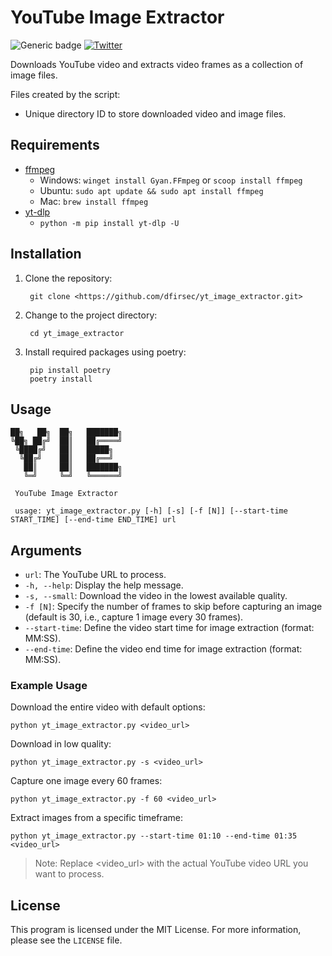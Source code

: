 # YouTube Image Extractor

![Generic badge](https://img.shields.io/badge/python-3.10-blue.svg) [![Twitter](https://img.shields.io/badge/Twitter-@pulsecode-blue.svg)](https://twitter.com/pulsecode)

Downloads YouTube video and extracts video frames as a collection of image files.

Files created by the script:

- Unique directory ID to store downloaded video and image files.

## Requirements

- [ffmpeg](https://ffmpeg.org/download.html)
  - Windows: `winget install Gyan.FFmpeg` or `scoop install ffmpeg`
  - Ubuntu: `sudo apt update && sudo apt install ffmpeg`
  - Mac: `brew install ffmpeg`
- [yt-dlp](https://github.com/yt-dlp/yt-dlp?tab=readme-ov-file#installation)
  - `python -m pip install yt-dlp -U`

## Installation

1. Clone the repository:

        git clone <https://github.com/dfirsec/yt_image_extractor.git>

2. Change to the project directory:

        cd yt_image_extractor

3. Install required packages using poetry:

        pip install poetry
        poetry install

## Usage

    ██╗   ██╗  ██╗   ███████╗
    ╚██╗ ██╔╝  ██║   ██╔════╝
     ╚████╔╝   ██║   █████╗
      ╚██╔╝    ██║   ██╔══╝
       ██║     ██║   ███████╗
       ╚═╝     ╚═╝   ╚══════╝

     YouTube Image Extractor

     usage: yt_image_extractor.py [-h] [-s] [-f [N]] [--start-time START_TIME] [--end-time END_TIME] url

## Arguments

- `url`: The YouTube URL to process.
- `-h, --help`: Display the help message.
- `-s, --small`: Download the video in the lowest available quality.
- `-f [N]`: Specify the number of frames to skip before capturing an image (default is 30, i.e., capture 1 image every 30 frames).
- `--start-time`: Define the video start time for image extraction (format: MM:SS).
- `--end-time`: Define the video end time for image extraction (format: MM:SS).

### Example Usage

Download the entire video with default options:

    python yt_image_extractor.py <video_url>

Download in low quality:

    python yt_image_extractor.py -s <video_url>

Capture one image every 60 frames:

    python yt_image_extractor.py -f 60 <video_url>

Extract images from a specific timeframe:

    python yt_image_extractor.py --start-time 01:10 --end-time 01:35 <video_url>

> Note: Replace <video_url> with the actual YouTube video URL you want to process.

## License

This program is licensed under the MIT License. For more information, please see the `LICENSE` file.
